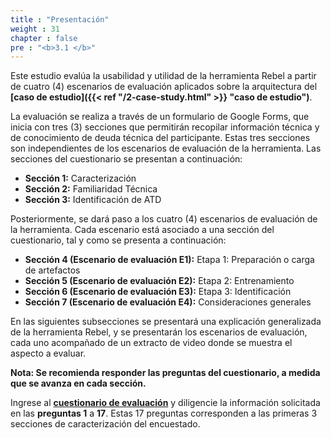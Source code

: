 ```yaml
---
title : "Presentación"
weight : 31
chapter : false
pre : "<b>3.1 </b>"
---
```


Este estudio evalúa la usabilidad y utilidad de la herramienta Rebel a partir de cuatro (4) escenarios de evaluación aplicados sobre la arquitectura del **[caso de estudio]({{< ref "/2-case-study.html" >}} "caso de estudio")**.

La evaluación se realiza a través de un formulario de Google Forms, que inicia con tres (3) secciones que permitirán recopilar información técnica y de conocimiento de deuda técnica del participante. Estas tres secciones son independientes de los escenarios de evaluación de la herramienta. Las secciones del cuestionario se presentan a continuación: 

* **Sección 1:** Caracterización
* **Sección 2:** Familiaridad Técnica
* **Sección 3:** Identificación de ATD

Posteriormente, se dará paso a los cuatro (4) escenarios de evaluación de la herramienta. Cada escenario está asociado a una sección del cuestionario, tal y como se presenta a continuación:

* **Sección 4 (Escenario de evaluación E1):** Etapa 1: Preparación o carga de artefactos
* **Sección 5 (Escenario de evaluación E2):** Etapa 2: Entrenamiento
* **Sección 6 (Escenario de evaluación E3):** Etapa 3: Identificación
* **Sección 7 (Escenario de evaluación E4):** Consideraciones generales

En las siguientes subsecciones se presentará una explicación generalizada de la herramienta Rebel, y se presentarán los escenarios de evaluación, cada uno acompañado de un extracto de video donde se muestra el aspecto a evaluar. 

**Nota: Se recomienda responder las preguntas del cuestionario, a medida que se avanza en cada sección.**

Ingrese al **[cuestionario de evaluación](https://docs.google.com/forms/d/e/1FAIpQLSe3jCjy_yHfXv9BNscfzoNviGIvpYkzVxLxWY3m7UqTzX9sQQ/viewform?usp=sf_link)** y diligencie la información solicitada en las **preguntas 1** a **17**. Estas 17 preguntas corresponden a las primeras 3 secciones de caracterización del encuestado.